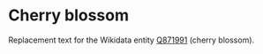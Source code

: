 # Cherry blossom

Replacement text for the Wikidata entity [Q871991](https://www.wikidata.org/wiki/Q871991) (cherry blossom).
